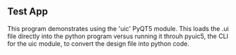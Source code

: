## Test App
This program demonstrates using the 'uic' PyQT5 module. This loads the .ui file directly into the python program versus running it throuh pyuic5, the CLI for the uic module, to convert the design file into python code.